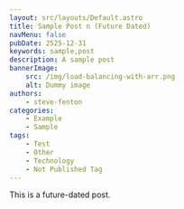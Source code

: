 ```yaml
---
layout: src/layouts/Default.astro
title: Sample Post n (Future Dated)
navMenu: false
pubDate: 2525-12-31
keywords: sample,post
description: A sample post
bannerImage:
    src: /img/load-balancing-with-arr.png
    alt: Dummy image
authors:
    - steve-fenton
categories:
    - Example
    - Sample
tags:
    - Test
    - Other
    - Technology
    - Not Published Tag
---
```


This is a future-dated post.
